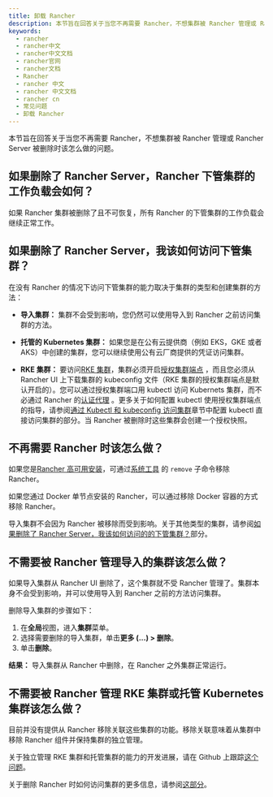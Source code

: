 ```yaml
---
title: 卸载 Rancher
description: 本节旨在回答关于当您不再需要 Rancher，不想集群被 Rancher 管理或 Rancher Server 被删除时该怎么做的问题。
keywords:
  - rancher
  - rancher中文
  - rancher中文文档
  - rancher官网
  - rancher文档
  - Rancher
  - rancher 中文
  - rancher 中文文档
  - rancher cn
  - 常见问题
  - 卸载 Rancher
---
```


本节旨在回答关于当您不再需要 Rancher，不想集群被 Rancher 管理或 Rancher Server 被删除时该怎么做的问题。

## 如果删除了 Rancher Server，Rancher 下管集群的工作负载会如何？

如果 Rancher 集群被删除了且不可恢复，所有 Rancher 的下管集群的工作负载会继续正常工作。

## 如果删除了 Rancher Server，我该如何访问下管集群？

在没有 Rancher 的情况下访问下管集群的能力取决于集群的类型和创建集群的方法：

- **导入集群：** 集群不会受到影响，您仍然可以使用导入到 Rancher 之前访问集群的方法。

- **托管的 Kubernetes 集群：** 如果您是在公有云提供商（例如 EKS，GKE 或者 AKS）中创建的集群，您可以继续使用公有云厂商提供的凭证访问集群。

- **RKE 集群：** 要访问[RKE 集群](/docs/rancher2.5/cluster-provisioning/rke-clusters/_index)，集群必须开启[授权集群端点](/docs/rancher2.5/overview/architecture/_index) ，而且您必须从 Rancher UI 上下载集群的 kubeconfig 文件（RKE 集群的授权集群端点是默认开启的）。您可以通过授权集群端口用 kubectl 访问 Kubernets 集群，而不必通过 Rancher 的[认证代理](/docs/rancher2.5/overview/architecture/_index) 。更多关于如何配置 kubectl 使用授权集群端点的指导，请参阅[通过 Kubectl 和 kubeconfig 访问集群](/docs/rancher2.5/cluster-admin/cluster-access/kubectl/_index)章节中配置 kubectl 直接访问集群的部分。当 Rancher 被删除时这些集群会创建一个授权快照。

## 不再需要 Rancher 时该怎么做？

如果您是[Rancher 高可用安装](/docs/rancher2.5/installation/install-rancher-on-k8s/_index)，可通过[系统工具](/docs/rancher2.5/system-tools/_index) 的 `remove` 子命令移除 Rancher。

如果您通过 Docker 单节点安装的 Rancher，可以通过移除 Docker 容器的方式移除 Rancher。

导入集群不会因为 Rancher 被移除而受到影响。关于其他类型的集群，请参阅[如果删除了 Rancher Server，我该如何访问的的下管集群？](##如果删除了-rancher-server，我该如何访问下管集群？)部分。

## 不需要被 Rancher 管理导入的集群该怎么做？

如果导入集群从 Rancher UI 删除了，这个集群就不受 Rancher 管理了。集群本身不会受到影响，并可以使用导入到 Rancher 之前的方法访问集群。

删除导入集群的步骤如下：

1. 在**全局**视图，进入**集群**菜单。
2. 选择需要删除的导入集群，单击**更多 (...) > 删除**。
3. 单击**删除**。

**结果：** 导入集群从 Rancher 中删除，在 Rancher 之外集群正常运行。

## 不需要被 Rancher 管理 RKE 集群或托管 Kubernetes 集群该怎么做？

目前并没有提供从 Rancher 移除关联这些集群的功能。移除关联意味着从集群中移除 Rancher 组件并保持集群的独立管理。

关于独立管理 RKE 集群和托管集群的能力的开发进展，请在 Github 上跟踪[这个问题](https://github.com/rancher/rancher/issues/25234)。

关于删除 Rancher 时如何访问集群的更多信息，请参阅[这部分](#如果删除了-rancher-server，我该如何访问的的下管集群？)。
